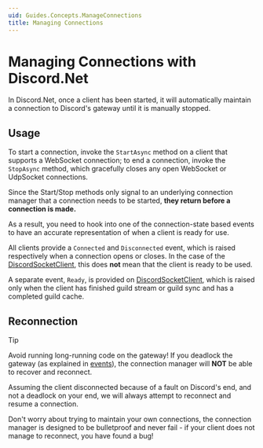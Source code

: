 ```yaml
---
uid: Guides.Concepts.ManageConnections
title: Managing Connections
---
```


# Managing Connections with Discord.Net

In Discord.Net, once a client has been started, it will automatically
maintain a connection to Discord's gateway until it is manually
stopped.

## Usage

To start a connection, invoke the `StartAsync` method on a client that
supports a WebSocket connection; to end a connection, invoke the
`StopAsync` method, which gracefully closes any open WebSocket or
UdpSocket connections.

Since the Start/Stop methods only signal to an underlying connection
manager that a connection needs to be started, **they return before a
connection is made.**

As a result, you need to hook into one of the connection-state
based events to have an accurate representation of when a client is
ready for use.

All clients provide a `Connected` and `Disconnected` event, which is
raised respectively when a connection opens or closes. In the case of
the [DiscordSocketClient], this does **not** mean that the client is
ready to be used.

A separate event, `Ready`, is provided on [DiscordSocketClient], which
is raised only when the client has finished guild stream or guild
sync and has a completed guild cache.

[DiscordSocketClient]: xref:Discord.WebSocket.DiscordSocketClient

## Reconnection

> [!TIP]
> Avoid running long-running code on the gateway! If you deadlock the
> gateway (as explained in [events]), the connection manager will
> **NOT** be able to recover and reconnect.

Assuming the client disconnected because of a fault on Discord's end,
and not a deadlock on your end, we will always attempt to reconnect
and resume a connection.

Don't worry about trying to maintain your own connections, the
connection manager is designed to be bulletproof and never fail - if
your client does not manage to reconnect, you have found a bug!

[events]: xref:Guides.Concepts.Events
